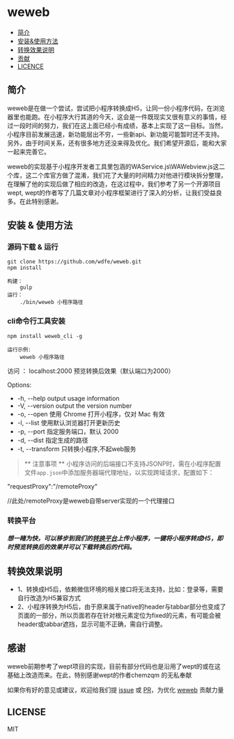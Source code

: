 # weweb

- [简介](##简介)
- [安装&使用方法](##安装&使用方法)
- [转换效果说明](##转换效果说明)
- [贡献](##贡献)
- [LICENCE](##LICENCE)


## 简介

weweb是在做一个尝试，尝试把小程序转换成H5，让同一份小程序代码，在浏览器里也能跑。在小程序大行其道的今天，这会是一件既现实又很有意义的事情，经过一段时间的努力，我们在这上面已经小有成绩，基本上实现了这一目标。当然，小程序目前发展迅速，新功能层出不穷，一些新api、新功能可能暂时还不支持。另外，由于时间关系，还有很多地方还没来得及优化。我们希望开源后，能和大家一起来完善它。

weweb的实现基于小程序开发者工具里包涵的WAService.js\WAWebview.js这二个库，这二个库官方做了混淆，我们花了大量的时间精力对他进行模块拆分整理，在理解了他的实现后做了相应的改造，在这过程中，我们参考了另一个开源项目wept, wept的作者写了几篇文章对小程序框架进行了深入的分析，让我们受益良多。在此特别感谢。


## 安装 & 使用方法

### 源码下载 & 运行
```
git clone https://github.com/wdfe/weweb.git
npm install

构建：
	gulp
运行：
	./bin/weweb 小程序路径
```


### cli命令行工具安装

```
npm install weweb_cli -g

运行示例:
	weweb 小程序路径

```
访问 ：
	localhost:2000 预览转换后效果（默认端口为2000）

Options:

-    -h, --help       output usage information
-    -V, --version    output the version number
-    -o, --open       使用 Chrome 打开小程序，仅对 Mac 有效
-    -l, --list       使用默认浏览器打开更新历史
-    -p, --port <n>   指定服务端口，默认 2000
-    -d, --dist <n>   指定生成的路径
-    -t, --transform  只转换小程序,不起web服务


> ** 注意事项 **
小程序访问的后端接口不支持JSONP时，需在小程序配置文件`app.json`中添加服务器端代理地址，以实现跨域请求，配置如下：

  "requestProxy":"/remoteProxy"

 //此处/remoteProxy是weweb自带server实现的一个代理接口


### 转换平台
##### 想一睹为快，可以移步到我们的[转换平台](http://shaomayou.com/weweb/)上传小程序，一键将小程序转成H5，即时预览转换后的效果并可以下载转换后的代码。


## 转换效果说明
- 1、转换成H5后，依赖微信环境的相关接口将无法支持，比如：登录等，需要自行改造为H5兼容方式
- 2、小程序转换为H5后，由于原来属于native的header与tabbar部分也变成了页面的一部分，所以页面若存在针对<page>根元素定位为fixed的元素，有可能会被header或tabbar遮挡，显示可能不正确，需自行调整。

## 感谢
weweb前期参考了wept项目的实现，目前有部分代码也是沿用了wept的或在这基础上改造而来。在此，特别感谢wept的作者chemzqm 的无私奉献

如果你有好的意见或建议，欢迎给我们提 [issue] 或 [PR]，为优化 [weweb] 贡献力量

## LICENSE

MIT

[微信小程序简易教程]: https://mp.weixin.qq.com/debug/wxadoc/dev/
[issue]: https://github.com/wdfe/weweb/issues/new
[PR]: https://github.com/wdfe/weweb/compare
[weweb]: https://github.com/wdfe/weweb
[wept]: https://chemzqm.github.io/wept/#/
